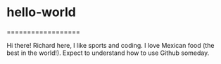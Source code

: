 # hello-world
==================

Hi there!
Richard here, I like sports and coding. I love Mexican food (the best in the world!).
Expect to understand how to use Github someday.
